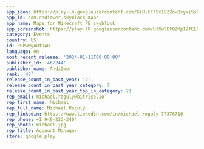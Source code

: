 ```yaml
---
app_icon: https://play-lh.googleusercontent.com/GiHltFJSx1BZZewBxyxiSs647iccBU7wwU7yPzcQ2i8sM8dku06O4voGsWQSyzRcO1A0
app_id: com.andiqwer.skyblock_maps
app_name: Maps for Minecraft PE skyblock
app_screenshot: https://play-lh.googleusercontent.com/UfXw5EtQZMpIZfEL6Egv3LAh5ZFTnr40hRDJjjairHbvdr1thndpCWU7Gj2v5yTX2XJw
category: Events
country: US
id: PEPwMynUfDAD
language: en
most_recent_release: '2024-01-11T00:00:00'
publisher_id: '462244'
publisher_name: AndiQwer
rank: '47'
release_count_in_past_year: '2'
release_count_in_past_year_category: 7
release_count_in_past_year_top_in_category: 21
rep_email: michael.roguly@bitrise.io
rep_first_name: Michael
rep_full_name: Michael Roguly
rep_linkedin: https://www.linkedin.com/in/michael-roguly-77376710
rep_phone: +1 949-233-3404
rep_photo: michael.jpg
rep_title: Account Manager
store: google_play
---
```

